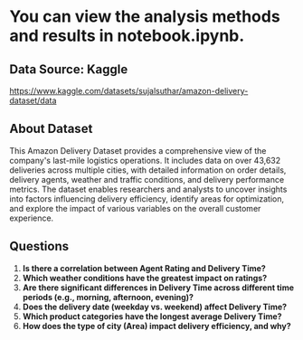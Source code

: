 # You can view the analysis methods and results in notebook.ipynb.

## Data Source: Kaggle

https://www.kaggle.com/datasets/sujalsuthar/amazon-delivery-dataset/data

## About Dataset

This Amazon Delivery Dataset provides a comprehensive view of the company's last-mile logistics operations. It includes data on over 43,632 deliveries across multiple cities, with detailed information on order details, delivery agents, weather and traffic conditions, and delivery performance metrics. The dataset enables researchers and analysts to uncover insights into factors influencing delivery efficiency, identify areas for optimization, and explore the impact of various variables on the overall customer experience.

## Questions

1. **Is there a correlation between Agent Rating and Delivery Time?**
2. **Which weather conditions have the greatest impact on ratings?**
3. **Are there significant differences in Delivery Time across different time periods (e.g., morning, afternoon, evening)?**
4. **Does the delivery date (weekday vs. weekend) affect Delivery Time?**
5. **Which product categories have the longest average Delivery Time?**
6. **How does the type of city (Area) impact delivery efficiency, and why?**
